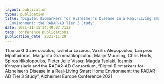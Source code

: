 ```yaml
---
layout: publication
types: publication
title: "Digital Biomarkers for Alzheimer’s Disease in a Real-Living Smart Home
  Environment: the RADAR-AD Tier 3 Study"
date: 2021-11-15T14:49:07.713Z
tags: conference_publications
publication_date: 2021-11-29
---
```

Thanos G Stravropoulos, Ioulietta Lazarou, Vasillis Alepopoulos, Lampros Mpaltadoros, Margarita Grammatikopoulou, Marijn Muurling, Chris Hinds, Spiros Nikolopoulos, Pieter Jelle Visser, Magda Tsolaki, Ioannis Kompatsiaris and the RADAR-AD Consortium, “Digital Biomarkers for Alzheimer’s Disease in a Real-Living Smart Home Environment: the RADAR-AD Tier 3 Study”, Alzheimer Europe Conference 2021